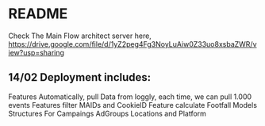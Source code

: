 # README

Check The Main Flow architect server here, https://drive.google.com/file/d/1yZ2peg4Fg3NoyLuAiw0Z33uo8xsbaZWR/view?usp=sharing
## 14/02 Deployment includes:

Features Automatically, pull Data from loggly, each time, we can pull 1.000 events
Features filter MAIDs and CookieID
Feature calculate Footfall
Models Structures For Campaings AdGroups Locations and Platform